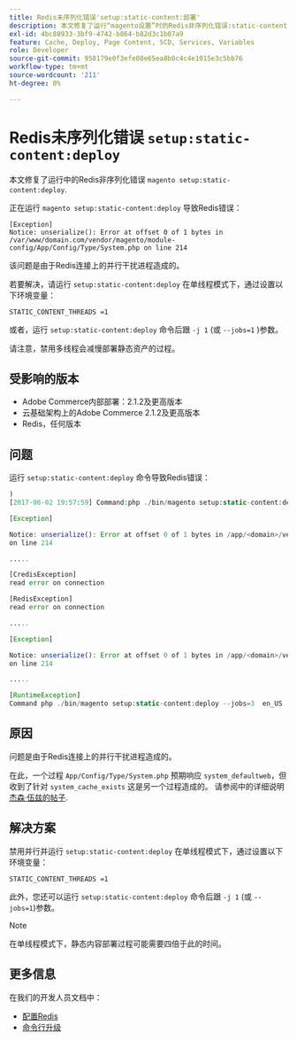 ```yaml
---
title: Redis未序列化错误'setup:static-content:部署'
description: 本文修复了运行“magento设置”时的Redis非序列化错误:static-content:部署”。
exl-id: 4bc88933-3bf9-4742-b864-b82d3c1b07a9
feature: Cache, Deploy, Page Content, SCD, Services, Variables
role: Developer
source-git-commit: 958179e0f3efe08e65ea8b0c4c4e1015e3c5bb76
workflow-type: tm+mt
source-wordcount: '211'
ht-degree: 0%

---
```


# Redis未序列化错误 `setup:static-content:deploy`

本文修复了运行中的Redis非序列化错误 `magento setup:static-content:deploy`.

正在运行 `magento setup:static-content:deploy` 导致Redis错误：

```
[Exception]
Notice: unserialize(): Error at offset 0 of 1 bytes in
/var/www/domain.com/vendor/magento/module-config/App/Config/Type/System.php on line 214
```

该问题是由于Redis连接上的并行干扰进程造成的。

若要解决，请运行 `setup:static-content:deploy` 在单线程模式下，通过设置以下环境变量：

```
STATIC_CONTENT_THREADS =1
```

或者，运行 `setup:static-content:deploy` 命令后跟 `-j 1` (或 `--jobs=1` )参数。

请注意，禁用多线程会减慢部署静态资产的过程。

## 受影响的版本

* Adobe Commerce内部部署：2.1.2及更高版本
* 云基础架构上的Adobe Commerce 2.1.2及更高版本
* Redis，任何版本

## 问题

运行 `setup:static-content:deploy` 命令导致Redis错误：

```php
)
[2017-06-02 19:57:59] Command:php ./bin/magento setup:static-content:deploy --jobs=3  en_US

[Exception]

Notice: unserialize(): Error at offset 0 of 1 bytes in /app/<domain>/vendor/magento/module-config/App/Config/Type/System.php
on line 214

.....

[CredisException]
read error on connection

[RedisException]
read error on connection

.....

[Exception]

Notice: unserialize(): Error at offset 0 of 1 bytes in /app/<domain>/vendor/magento/module-config/App/Config/Type/System.php
on line 214

.....

[RuntimeException]
Command php ./bin/magento setup:static-content:deploy --jobs=3  en_US  returned code 3
```

## 原因

问题是由于Redis连接上的并行干扰进程造成的。

在此，一个过程 `App/Config/Type/System.php` 预期响应 `system_defaultweb`，但收到了针对 `system_cache_exists` 这是另一个过程造成的。 请参阅中的详细说明 [杰森·伍兹的帖子](https://github.com/magento/magento2/issues/9287#issuecomment-302362283).

## 解决方案

禁用并行并运行 `setup:static-content:deploy` 在单线程模式下，通过设置以下环境变量：

```
STATIC_CONTENT_THREADS =1
```

此外，您还可以运行 `setup:static-content:deploy` 命令后跟 `-j 1` (或 `--jobs=1`)参数。

>[!NOTE]
>
>在单线程模式下，静态内容部署过程可能需要四倍于此的时间。

## 更多信息

在我们的开发人员文档中：

* [配置Redis](https://experienceleague.adobe.com/docs/commerce-operations/configuration-guide/cache/redis/config-redis.html)
* [命令行升级](https://experienceleague.adobe.com/docs/commerce-operations/upgrade-guide/implementation/perform-upgrade.html)

